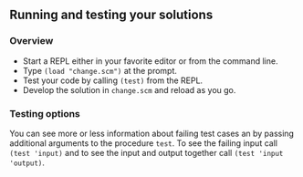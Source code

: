 ## Running and testing your solutions

### Overview


* Start a REPL either in your favorite editor or from
the command line\.
* Type `(load "change.scm")` at the prompt\.
* Test your code by calling `(test)` from the REPL\.
* Develop the solution in `change.scm` and reload as you go\.

### Testing options

You can see more or less information about
failing test cases an by passing additional arguments to the
procedure `test`\.
To see the failing input call `(test 'input)` and to see the input and output together call `(test 'input 'output)`\.
